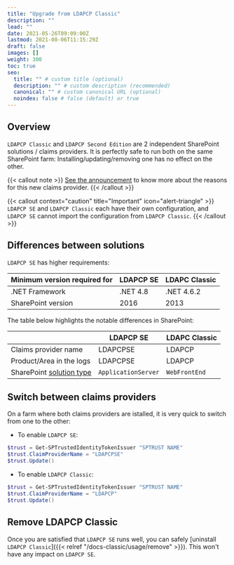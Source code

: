 ```yaml
---
title: "Upgrade from LDAPCP Classic"
description: ""
lead: ""
date: 2021-05-26T09:09:00Z
lastmod: 2021-08-06T11:15:29Z
draft: false
images: []
weight: 300
toc: true
seo:
  title: "" # custom title (optional)
  description: "" # custom description (recommended)
  canonical: "" # custom canonical URL (optional)
  noindex: false # false (default) or true
---
```


## Overview

`LDAPCP Classic` and `LDAPCP Second Edition` are 2 independent SharePoint solutions / claims providers. It is perfectly safe to run both on the same SharePoint farm: Installing/updating/removing one has no effect on the other.  

{{< callout note >}} [See the announcement](https://github.com/Yvand/LDAPCP/discussions/201) to know more about the reasons for this new claims provider. {{< /callout >}}

{{< callout context="caution" title="Important" icon="alert-triangle" >}} `LDAPCP SE` and `LDAPCP Classic` each have their own configuration, and `LDAPCP SE` cannot import the configuration from `LDAPCP Classic`. {{< /callout >}}

## Differences between solutions

`LDAPCP SE` has higher requirements:

| Minimum version required for | LDAPCP SE | LDAPC Classic |
|--|--|--|
| .NET Framework | .NET 4.8 | .NET 4.6.2 |
| SharePoint version | 2016 | 2013 |

The table below highlights the notable differences in SharePoint:

|  | LDAPCP SE | LDAPC Classic |
|--|--|--|
| Claims provider name | LDAPCPSE | LDAPCP |
| Product/Area in the logs | LDAPCPSE | LDAPCP |
| SharePoint [solution type](https://learn.microsoft.com/en-us/previous-versions/office/developer/sharepoint-2010/ms412929(v=office.14)) | `ApplicationServer` | `WebFrontEnd` |

## Switch between claims providers

On a farm where both claims providers are istalled, it is very quick to switch from one to the other:

- To enable `LDAPCP SE`:

```powershell
$trust = Get-SPTrustedIdentityTokenIssuer "SPTRUST NAME"
$trust.ClaimProviderName = "LDAPCPSE"
$trust.Update()
```

- To enable `LDAPCP Classic`:

```powershell
$trust = Get-SPTrustedIdentityTokenIssuer "SPTRUST NAME"
$trust.ClaimProviderName = "LDAPCP"
$trust.Update()
```

## Remove LDAPCP Classic

Once you are satisfied that `LDAPCP SE` runs well, you can safely [uninstall `LDAPCP Classic`]({{< relref "/docs-classic/usage/remove" >}}). This won't have any impact on `LDAPCP SE`.

